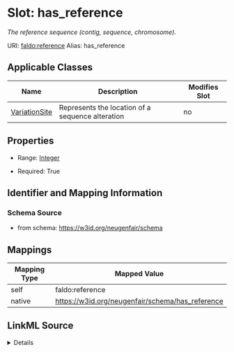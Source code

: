 

# Slot: has_reference 


_The reference sequence (contig, sequence, chromosome)._





URI: [faldo:reference](http://biohackathon.org/resource/faldo#reference)
Alias: has_reference

<!-- no inheritance hierarchy -->





## Applicable Classes

| Name | Description | Modifies Slot |
| --- | --- | --- |
| [VariationSite](VariationSite.md) | Represents the location of a sequence alteration |  no  |






## Properties

* Range: [Integer](Integer.md)

* Required: True




## Identifier and Mapping Information






### Schema Source


* from schema: https://w3id.org/neugenfair/schema




## Mappings

| Mapping Type | Mapped Value |
| ---  | ---  |
| self | faldo:reference |
| native | https://w3id.org/neugenfair/schema/has_reference |




## LinkML Source

<details>
```yaml
name: has_reference
description: The reference sequence (contig, sequence, chromosome).
from_schema: https://w3id.org/neugenfair/schema
rank: 1000
slot_uri: faldo:reference
alias: has_reference
owner: VariationSite
domain_of:
- VariationSite
range: integer
required: true

```
</details>
